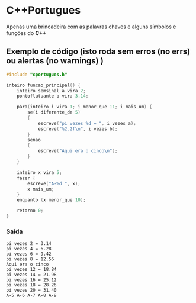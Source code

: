 # C++Portugues

Apenas uma brincadeira com as palavras chaves e alguns símbolos e funções do **C++**

## Exemplo de código (isto roda sem erros (no errs) ou alertas (no warnings) )
```C++
#include "cportugues.h"

inteiro funcao_principal() {
    inteiro semsinal a vira 2;
    pontoflutuante b vira 3.14;

    para(inteiro i vira 1; i menor_que 11; i mais_um) {
        se(i diferente_de 5)
        {
            escreve("pi vezes %d = ", i vezes a);
            escreve("%2.2f\n", i vezes b);
        }
        senao
        {
            escreve("Aqui era o cinco\n");
        }
    }

    inteiro x vira 5;
    fazer {
        escreve("A-%d ", x);
        x mais_um;
    }
    enquanto (x menor_que 10);

    retorno 0;
}
```
### Saída
```
pi vezes 2 = 3.14
pi vezes 4 = 6.28
pi vezes 6 = 9.42
pi vezes 8 = 12.56
Aqui era o cinco
pi vezes 12 = 18.84
pi vezes 14 = 21.98
pi vezes 16 = 25.12
pi vezes 18 = 28.26
pi vezes 20 = 31.40
A-5 A-6 A-7 A-8 A-9
```


